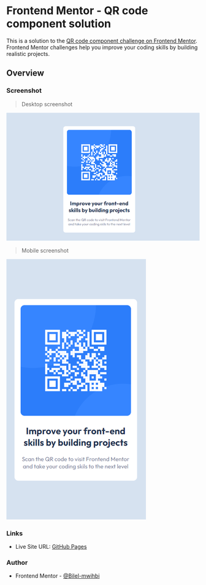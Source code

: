 # Frontend Mentor - QR code component solution

This is a solution to the [QR code component challenge on Frontend Mentor](https://www.frontendmentor.io/challenges/qr-code-component-iux_sIO_H). Frontend Mentor challenges help you improve your coding skills by building realistic projects.

## Overview

### Screenshot

> Desktop screenshot

 ![](./screenshots/desktop.png)
> Mobile screenshot

 ![](./screenshots/mobile.png)

### Links

- Live Site URL: [GitHub Pages](https://bilel-mwihbi.github.io/QR-code-component/)

### Author

- Frontend Mentor - [@Bilel-mwihbi](https://www.frontendmentor.io/profile/Bilel-mwihbi)
